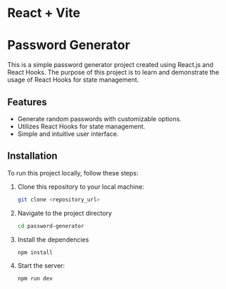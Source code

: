 # React + Vite

# Password Generator

This is a simple password generator project created using React.js and React Hooks. The purpose of this project is to learn and demonstrate the usage of React Hooks for state management.

## Features

- Generate random passwords with customizable options.
- Utilizes React Hooks for state management.
- Simple and intuitive user interface.

## Installation

To run this project locally, follow these steps:

1. Clone this repository to your local machine:

   ```bash
   git clone <repository_url>
   ```
2. Navigate to the project directory
   ```bash
   cd password-generator
   ```
3. Install the dependencies
   ```bash
   npm install
   ```
4. Start the server:
   ```bash
   npm run dev
   ```
